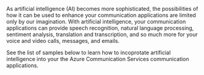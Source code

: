 


As artificial intelligence (AI) becomes more sophisticated, the possibilities of how it can be used to enhance your communication applications are limited only by our imagination. With artificial intelligence, your communication applications can provide speech recognition, natural language processing, sentiment analysis, translation and transcription, and so much more for your voice and video calls, messages, and emails.

See the list of samples below to learn how to incoprotate artificial intelligence into your the Azure Communication Services communication applications. 
